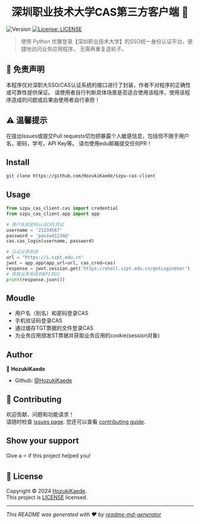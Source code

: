 <h1 align="center">深圳职业技术大学CAS第三方客户端 👋</h1>
<p>
  <img alt="Version" src="https://img.shields.io/badge/version-1.0.0-blue.svg?cacheSeconds=2592000" />
  <a href="LICENSE" target="_blank">
    <img alt="License: LICENSE" src="https://img.shields.io/badge/License-LICENSE-yellow.svg" />
  </a>
</p>

> 使用 Python 优雅登录【深圳职业技术大学】的SSO统一身份认证平台，便捷地访问业务应用程序，
> 无需再重复造轮子。

## 🚫 免责声明
本程序仅对深职大SSO/CAS认证系统的接口进行了封装，作者不对程序的正确性或可靠性提供保证。 
请使用者自行判断具体场景是否适合使用该程序，使用该程序造成的问题或后果由使用者自行承担！

## ⚠ 温馨提示
在提出Issues或提交Pull requests切勿把暴露个人敏感信息，包括但不限于用户名，密码，学号，API Key等。
请勿使用edu邮箱提交任何PR！

## Install 
```sh
git clone https://github.com/HozukiKaede/szpu-cas-client
```
## Usage 

```python
from szpu_cas_client.cas import credential
from szpu_cas_client.app import app

# 用户名和密码认证CAS凭证
username = '21234567'
password = 'passwd1234@'
cas.cas_login(username, password)

# 认证业务系统
url = "https://i.szpt.edu.cn"
jwxt = app.app(app_url=url, cas_cred=cas)
response = jwxt.session.get('https://ehall.szpt.edu.cn/getLoginUser')
# 获取业务系统的API响应
print(response.json())

```

## Moudle

- 用户名（别名）和密码登录CAS
- 手机验证码登录CAS
- 通过缓存TGT票据的文件登录CAS
- 为业务应用颁发ST票据并获取业务应用的cookie(session对象)

## Author

👤 **HozukiKaede**

* Github: [@HozukiKaede](https://github.com/HozukiKaede/szpu-cas-client)

## 🤝 Contributing

欢迎贡献、问题和功能请求！<br />请随时检查 [issues page](https://github.com/HozukiKaede/szpu-cas-client/issues). 
您还可以查看 [contributing guide](https://github.com/HozukiKaede/szpu-cas-client/graphs/contributors).

## Show your support

Give a ⭐️ if this project helped you!

## 📝 License

Copyright © 2024 [HozukiKaede](https://github.com/HozukiKaede).<br />
This project is [LICENSE](https://github.com/HozukiKaede/szpu-cas-client/LICENSE) licensed.

***
_This README was generated with ❤️ by [readme-md-generator](https://github.com/kefranabg/readme-md-generator)_
